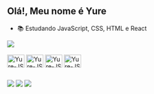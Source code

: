 ## Olá!, Meu nome é Yure

- 📚 Estudando JavaScript, CSS, HTML e React
<div>
  <a href="https://github.com/Yure-dev">
    <img  heigth="180em" src="https://github-readme-stats.vercel.app/api?username=yure-dev&show_icons=true&theme=radical">
  </a>
  
<div style="display: inline_block"><br>
   <img  align="center" alt="Yure-JS" height="30" width="40" src="https://icongr.am/devicon/javascript-original.svg?size=40">
   <img  align="center" alt="Yure-JS" height="30" width="40" src="https://icongr.am/devicon/css3-original.svg?size=40">
   <img  align="center" alt="Yure-JS" height="30" width="40" src="https://icongr.am/devicon/html5-original.svg?size=40">
   <img  align="center" alt="Yure-JS" height="30" width="40" src="https://icongr.am/devicon/react-original.svg?size=40">
</div>

##

<div>
  <a href="https://instagram.com/yure.sx_/" target="_blank"><img src="https://img.shields.io/badge/Instagram-E4405F?style=for-the-badge&logo=instagram&logoColor=white" target="_blank"></a>
  <a href="https://linkedin.com/yure-lima/" target="_blank"><img src="https://img.shields.io/badge/LinkedIn-0077B5?style=for-the-badge&logo=linkedin&logoColor=white" target="_blank"></a>
  <a href="mailto:yure.lima01@gmail.com" target="_blank"><img src="https://img.shields.io/badge/Gmail-D14836?style=for-the-badge&logo=gmail&logoColor=white" target="_blank"></a>
</div>

